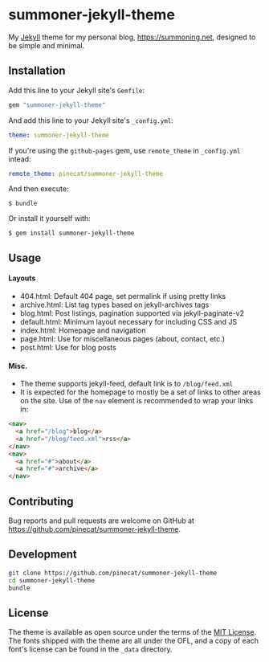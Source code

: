 # summoner-jekyll-theme

My [Jekyll](https://jekyllrb.com/) theme for my personal blog,
https://summoning.net, designed to be simple and minimal.

## Installation

Add this line to your Jekyll site's `Gemfile`:
```ruby
gem "summoner-jekyll-theme"
```

And add this line to your Jekyll site's `_config.yml`:
```yaml
theme: summoner-jekyll-theme
```

If you're using the `github-pages` gem, use `remote_theme` in
`_config.yml` intead:
```yaml
remote_theme: pinecat/summoner-jekyll-theme
```

And then execute:

    $ bundle

Or install it yourself with:

    $ gem install summoner-jekyll-theme

## Usage

#### Layouts

- 404.html: Default 404 page, set permalink if using pretty links
- archive.html: List tag types based on jekyll-archives tags
- blog.html: Post listings, pagination supported via jekyll-paginate-v2
- default.html: Minimum layout necessary for including CSS and JS
- index.html: Homepage and navigation
- page.html: Use for miscellaneous pages (about, contact, etc.)
- post.html: Use for blog posts

#### Misc.

- The theme supports jekyll-feed, default link is to `/blog/feed.xml`
- It is expected for the homepage to mostly be a set of links to other
areas on the site. Use of the `nav` element is recommended to wrap your
links in:
```html
<nav>
  <a href="/blog">blog</a>
  <a href="/blog/feed.xml">rss</a>
</nav>
<nav>
  <a href="#">about</a>
  <a href="#">archive</a>
</nav>
```

## Contributing

Bug reports and pull requests are welcome on GitHub at
https://github.com/pinecat/summoner-jekyll-theme.

## Development

```sh
git clone https://github.com/pinecat/summoner-jekyll-theme
cd summoner-jekyll-theme
bundle
```

## License

The theme is available as open source under the terms of the [MIT
License](https://opensource.org/licenses/MIT). The fonts shipped with
the theme are all under the OFL, and a copy of each font's license can
be found in the `_data` directory.
